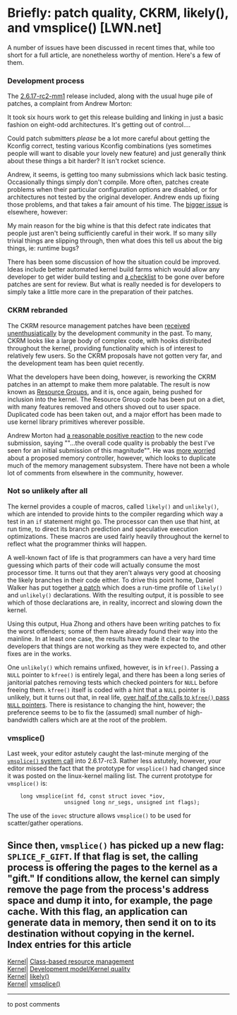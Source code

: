 # Briefly: patch quality, CKRM, likely(), and vmsplice() [LWN.net]

A number of issues have been discussed in recent times that, while too short for a full article, are nonetheless worthy of mention. Here's a few of them. 

### Development process

The [2.6.17-rc2-mm1](http://lwn.net/Articles/181696/) release included, along with the usual huge pile of patches, a complaint from Andrew Morton: 

It took six hours work to get this release building and linking in just a basic fashion on eight-odd architectures. It's getting out of control.... 

Could patch submitters _please_ be a lot more careful about getting the Kconfig correct, testing various Kconfig combinations (yes sometimes people will want to disable your lovely new feature) and just generally think about these things a bit harder? It isn't rocket science. 

Andrew, it seems, is getting too many submissions which lack basic testing. Occasionally things simply don't compile. More often, patches create problems when their particular configuration options are disabled, or for architectures not tested by the original developer. Andrew ends up fixing those problems, and that takes a fair amount of his time. The [bigger issue](/Articles/182370/) is elsewhere, however: 

My main reason for the big whine is that this defect rate indicates that people just aren't being sufficiently careful in their work. If so many silly trivial things are slipping through, then what does this tell us about the big things, ie: runtime bugs? 

There has been some discussion of how the situation could be improved. Ideas include better automated kernel build farms which would allow any developer to get wider build testing and [a checklist](/Articles/182371/) to be gone over before patches are sent for review. But what is really needed is for developers to simply take a little more care in the preparation of their patches. 

### CKRM rebranded

The CKRM resource management patches have been [received unenthusiatically](http://lwn.net/Articles/145135/) by the development community in the past. To many, CKRM looks like a large body of complex code, with hooks distributed throughout the kernel, providing functionality which is of interest to relatively few users. So the CKRM proposals have not gotten very far, and the development team has been quiet recently. 

What the developers have been doing, however, is reworking the CKRM patches in an attempt to make them more palatable. The result is now known as [Resource Groups](http://lwn.net/Articles/181857/), and it is, once again, being pushed for inclusion into the kernel. The Resource Group code has been put on a diet, with many features removed and others shoved out to user space. Duplicated code has been taken out, and a major effort has been made to use kernel library primitives wherever possible. 

Andrew Morton had [a reasonable positive reaction](/Articles/182376/) to the new code submission, saying ""...the overall code quality is probably the best I've seen for an initial submission of this magnitude"". He was [more worried](/Articles/182378/) about a proposed memory controller, however, which looks to duplicate much of the memory management subsystem. There have not been a whole lot of comments from elsewhere in the community, however. 

### Not so unlikely after all

The kernel provides a couple of macros, called `likely()` and `unlikely()`, which are intended to provide hints to the compiler regarding which way a test in an `if` statement might go. The processor can then use that hint, at run time, to direct its branch prediction and speculative execution optimizations. These macros are used fairly heavily throughout the kernel to reflect what the programmer thinks will happen. 

A well-known fact of life is that programmers can have a very hard time guessing which parts of their code will actually consume the most processor time. It turns out that they aren't always very good at choosing the likely branches in their code either. To drive this point home, Daniel Walker has put together [a patch](http://lwn.net/Articles/181694/) which does a run-time profile of `likely()` and `unlikely()` declarations. With the resulting output, it is possible to see which of those declarations are, in reality, incorrect and slowing down the kernel. 

Using this output, Hua Zhong and others have been writing patches to fix the worst offenders; some of them have already found their way into the mainline. In at least one case, the results have made it clear to the developers that things are not working as they were expected to, and other fixes are in the works. 

One `unlikely()` which remains unfixed, however, is in `kfree()`. Passing a `NULL` pointer to `kfree()` is entirely legal, and there has been a long series of janitorial patches removing tests which checked pointers for `NULL` before freeing them. `kfree()` itself is coded with a hint that a `NULL` pointer is unlikely, but it turns out that, in real life, [over half of the calls to `kfree()` pass `NULL` pointers](/Articles/182398/). There is resistance to changing the hint, however; the preference seems to be to fix the (assumed) small number of high-bandwidth callers which are at the root of the problem. 

### vmsplice()

Last week, your editor astutely caught the last-minute merging of the [`vmsplice()` system call](http://lwn.net/Articles/181169/) into 2.6.17-rc3. Rather less astutely, however, your editor missed the fact that the prototype for `vmsplice()` had changed since it was posted on the linux-kernel mailing list. The current prototype for `vmsplice()` is: 
    
    
        long vmsplice(int fd, const struct iovec *iov, 
                      unsigned long nr_segs, unsigned int flags);
    

The use of the `iovec` structure allows `vmsplice()` to be used for scatter/gather operations. 

Since then, `vmsplice()` has picked up a new flag: `SPLICE_F_GIFT`. If that flag is set, the calling process is offering the pages to the kernel as a "gift." If conditions allow, the kernel can simply remove the page from the process's address space and dump it into, for example, the page cache. With this flag, an application can generate data in memory, then send it on to its destination without copying in the kernel.  
Index entries for this article  
---  
[Kernel](/Kernel/Index)| [Class-based resource management](/Kernel/Index#Class-based_resource_management)  
[Kernel](/Kernel/Index)| [Development model/Kernel quality](/Kernel/Index#Development_model-Kernel_quality)  
[Kernel](/Kernel/Index)| [likely()](/Kernel/Index#likely)  
[Kernel](/Kernel/Index)| [vmsplice()](/Kernel/Index#vmsplice)  
  


* * *

to post comments 
